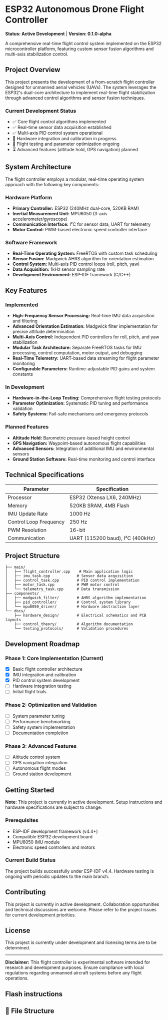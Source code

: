# ESP32 Autonomous Drone Flight Controller

**Status: Active Development** | **Version: 0.1.0-alpha**

A comprehensive real-time flight control system implemented on the ESP32 microcontroller platform, featuring custom sensor fusion algorithms and multi-axis stabilization control.

## Project Overview

This project presents the development of a from-scratch flight controller designed for unmanned aerial vehicles (UAVs). The system leverages the ESP32's dual-core architecture to implement real-time flight stabilization through advanced control algorithms and sensor fusion techniques.

### Current Development Status
- ✅ Core flight control algorithms implemented
- ✅ Real-time sensor data acquisition established
- ✅ Multi-axis PID control system operational
- 🔄 Hardware integration and calibration in progress
- 🔄 Flight testing and parameter optimization ongoing
- ⏳ Advanced features (altitude hold, GPS navigation) planned

## System Architecture

The flight controller employs a modular, real-time operating system approach with the following key components:

### Hardware Platform
- **Primary Controller:** ESP32 (240MHz dual-core, 520KB RAM)
- **Inertial Measurement Unit:** MPU6050 (3-axis accelerometer/gyroscope)
- **Communication Interface:** I²C for sensor data, UART for telemetry
- **Motor Control:** PWM-based electronic speed controller interface

### Software Framework
- **Real-Time Operating System:** FreeRTOS with custom task scheduling
- **Sensor Fusion:** Madgwick AHRS algorithm for orientation estimation
- **Control System:** Multi-axis PID control loops (roll, pitch, yaw)
- **Data Acquisition:** 1kHz sensor sampling rate
- **Development Environment:** ESP-IDF framework (C/C++)

## Key Features

### Implemented
- **High-Frequency Sensor Processing:** Real-time IMU data acquisition and filtering
- **Advanced Orientation Estimation:** Madgwick filter implementation for precise attitude determination
- **Multi-Axis Control:** Independent PID controllers for roll, pitch, and yaw stabilization
- **Modular Task Architecture:** Separate FreeRTOS tasks for IMU processing, control computation, motor output, and debugging
- **Real-Time Telemetry:** UART-based data streaming for flight parameter monitoring
- **Configurable Parameters:** Runtime-adjustable PID gains and system constants

### In Development
- **Hardware-in-the-Loop Testing:** Comprehensive flight testing protocols
- **Parameter Optimization:** Systematic PID tuning and performance validation
- **Safety Systems:** Fail-safe mechanisms and emergency protocols

### Planned Features
- **Altitude Hold:** Barometric pressure-based height control
- **GPS Navigation:** Waypoint-based autonomous flight capabilities
- **Advanced Sensors:** Integration of additional IMU and environmental sensors
- **Ground Station Software:** Real-time monitoring and control interface

## Technical Specifications

| Parameter | Specification |
|-----------|--------------|
| Processor | ESP32 (Xtensa LX6, 240MHz) |
| Memory | 520KB SRAM, 4MB Flash |
| IMU Update Rate | 1000 Hz |
| Control Loop Frequency | 250 Hz |
| PWM Resolution | 16-bit |
| Communication | UART (115200 baud), I²C (400kHz) |

## Project Structure

```
├── main/
│   ├── flight_controller.cpp    # Main application logic
│   ├── imu_task.cpp            # Sensor data acquisition
│   ├── control_task.cpp        # PID control implementation
│   ├── motor_task.cpp          # PWM motor control
│   └── telemetry_task.cpp      # Data transmission
├── components/
│   ├── madgwick_filter/        # AHRS algorithm implementation
│   ├── pid_controller/         # Control system library
│   └── mpu6050_driver/         # Hardware abstraction layer
└── docs/
    ├── hardware_design/        # Electrical schematics and PCB layouts
    ├── control_theory/         # Algorithm documentation
    └── testing_protocols/      # Validation procedures
```

## Development Roadmap

### Phase 1: Core Implementation (Current)
- [x] Basic flight controller architecture
- [x] IMU integration and calibration
- [x] PID control system development
- [ ] Hardware integration testing
- [ ] Initial flight trials

### Phase 2: Optimization and Validation
- [ ] System parameter tuning
- [ ] Performance benchmarking
- [ ] Safety system implementation
- [ ] Documentation completion

### Phase 3: Advanced Features
- [ ] Altitude control system
- [ ] GPS navigation integration
- [ ] Autonomous flight modes
- [ ] Ground station development

## Getting Started

**Note:** This project is currently in active development. Setup instructions and hardware specifications are subject to change.

### Prerequisites
- ESP-IDF development framework (v4.4+)
- Compatible ESP32 development board
- MPU6050 IMU module
- Electronic speed controllers and motors

### Current Build Status
The project builds successfully under ESP-IDF v4.4. Hardware testing is ongoing with periodic updates to the main branch.

## Contributing

This project is currently in active development. Collaboration opportunities and technical discussions are welcome. Please refer to the project issues for current development priorities.

## License

This project is currently under development and licensing terms are to be determined.

---

**Disclaimer:** This flight controller is experimental software intended for research and development purposes. Ensure compliance with local regulations regarding unmanned aircraft systems before any flight operations.


## Flash instructions

## 📁 File Structure


